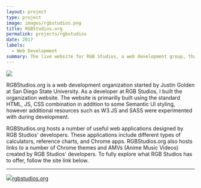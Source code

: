 ```yaml
---
layout: project
type: project
image: images/rgbstudios.png
title: RGBStudios.org
permalink: projects/rgbstudios
date: 2017
labels:
  - Web Development
summary: The live website for RGB Studios, a web development group, that hosts its web applications and other projects.
---
```


<img class="ui image" src="{{ site.baseurl }}/images/rgbstudios-home.png">

RGBStudios.org is a web development organization started by Justin Golden at San Diego State University. As a developer at RGB Studios, I built the organization website. The website is primarilly built using the standard HTML, JS, CSS combination in addition to some Semantic UI styling, however additional resources such as W3.JS and SASS were experimented with during development.

RGBStudios.org hosts a number of useful web applications designed by RGB Studios' developers. These applications include different types of calculators, reference charts, and Chrome apps. RGBStudios.org also hosts links to a number of Chrome themes and AMVs (Anime Music Videos) created by RGB Studios' developers. To fully explore what RGB Studios has to offer, follow the site link below.

<hr>
<a href="http://rgbstudios.org/" target="_blank"><img class="ui avatar image" src="{{ site.baseurl }}/images/rgbstudios.png">rgbstudios.org</a>